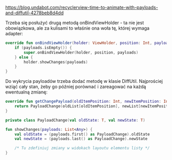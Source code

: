 https://blog.undabot.com/recyclerview-time-to-animate-with-payloads-and-diffutil-4278beb8d4dd

Trzeba się posłużyć drugą metodą onBindViewHolder - ta nie jest obowiązkowa, ale za kulisami to właśnie ona woła tę, której wymaga adapter:

```kotlin
override fun onBindViewHolder(holder: ViewHolder, position: Int, payloads: MutableList<Any>) {  
    if (payloads.isEmpty()) {  
        super.onBindViewHolder(holder, position, payloads)  
    } else {  
        holder.showChanges(payloads)  
    }  
}
```

Do wykrycia payloadów trzeba dodać metodę w klasie DiffUtil. Najprościej wziąć cały stan, żeby go później porównać i zareagować na każdą ewentualną zmianę: 

```kotlin
override fun getChangePayload(oldItemPosition: Int, newItemPosition: Int): Any {  
    return PayloadChange(oldList[oldItemPosition], newList[newItemPosition])  
}

private class PayloadChange(val oldState: T, val newState: T)

fun showChanges(payloads: List<Any>) {  
    val oldState = (payloads.first() as PayloadChange).oldState
    val newState = (payloads.last() as PayloadChange).newState 

	/* Tu zdefiniuj zmiany w widokach layoutu elementu listy */
}
```
